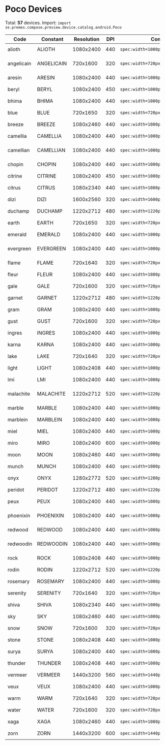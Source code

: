 # Poco Devices

Total: **57** devices. Import: `import se.premex.compose.preview.device.catalog.android.Poco`

| Code | Constant | Resolution | DPI | Compose Spec | Preview Usage |
|------|----------|------------|-----|-------------|---------------|
| alioth | ALIOTH | 1080x2400 | 440 | `spec:width=1080px,height=2400px,dpi=440` | `@Preview(device = Poco.ALIOTH)` |
| angelicain | ANGELICAIN | 720x1600 | 320 | `spec:width=720px,height=1600px,dpi=320` | `@Preview(device = Poco.ANGELICAIN)` |
| aresin | ARESIN | 1080x2400 | 440 | `spec:width=1080px,height=2400px,dpi=440` | `@Preview(device = Poco.ARESIN)` |
| beryl | BERYL | 1080x2400 | 450 | `spec:width=1080px,height=2400px,dpi=450` | `@Preview(device = Poco.BERYL)` |
| bhima | BHIMA | 1080x2400 | 440 | `spec:width=1080px,height=2400px,dpi=440` | `@Preview(device = Poco.BHIMA)` |
| blue | BLUE | 720x1650 | 320 | `spec:width=720px,height=1650px,dpi=320` | `@Preview(device = Poco.BLUE)` |
| breeze | BREEZE | 1080x2460 | 440 | `spec:width=1080px,height=2460px,dpi=440` | `@Preview(device = Poco.BREEZE)` |
| camellia | CAMELLIA | 1080x2400 | 440 | `spec:width=1080px,height=2400px,dpi=440` | `@Preview(device = Poco.CAMELLIA)` |
| camellian | CAMELLIAN | 1080x2400 | 440 | `spec:width=1080px,height=2400px,dpi=440` | `@Preview(device = Poco.CAMELLIAN)` |
| chopin | CHOPIN | 1080x2400 | 440 | `spec:width=1080px,height=2400px,dpi=440` | `@Preview(device = Poco.CHOPIN)` |
| citrine | CITRINE | 1080x2400 | 450 | `spec:width=1080px,height=2400px,dpi=450` | `@Preview(device = Poco.CITRINE)` |
| citrus | CITRUS | 1080x2340 | 440 | `spec:width=1080px,height=2340px,dpi=440` | `@Preview(device = Poco.CITRUS)` |
| dizi | DIZI | 1600x2560 | 320 | `spec:width=1600px,height=2560px,dpi=320` | `@Preview(device = Poco.DIZI)` |
| duchamp | DUCHAMP | 1220x2712 | 480 | `spec:width=1220px,height=2712px,dpi=480` | `@Preview(device = Poco.DUCHAMP)` |
| earth | EARTH | 720x1650 | 320 | `spec:width=720px,height=1650px,dpi=320` | `@Preview(device = Poco.EARTH)` |
| emerald | EMERALD | 1080x2400 | 440 | `spec:width=1080px,height=2400px,dpi=440` | `@Preview(device = Poco.EMERALD)` |
| evergreen | EVERGREEN | 1080x2400 | 440 | `spec:width=1080px,height=2400px,dpi=440` | `@Preview(device = Poco.EVERGREEN)` |
| flame | FLAME | 720x1640 | 320 | `spec:width=720px,height=1640px,dpi=320` | `@Preview(device = Poco.FLAME)` |
| fleur | FLEUR | 1080x2400 | 440 | `spec:width=1080px,height=2400px,dpi=440` | `@Preview(device = Poco.FLEUR)` |
| gale | GALE | 720x1600 | 320 | `spec:width=720px,height=1600px,dpi=320` | `@Preview(device = Poco.GALE)` |
| garnet | GARNET | 1220x2712 | 480 | `spec:width=1220px,height=2712px,dpi=480` | `@Preview(device = Poco.GARNET)` |
| gram | GRAM | 1080x2400 | 440 | `spec:width=1080px,height=2400px,dpi=440` | `@Preview(device = Poco.GRAM)` |
| gust | GUST | 720x1600 | 320 | `spec:width=720px,height=1600px,dpi=320` | `@Preview(device = Poco.GUST)` |
| ingres | INGRES | 1080x2400 | 440 | `spec:width=1080px,height=2400px,dpi=440` | `@Preview(device = Poco.INGRES)` |
| karna | KARNA | 1080x2400 | 440 | `spec:width=1080px,height=2400px,dpi=440` | `@Preview(device = Poco.KARNA)` |
| lake | LAKE | 720x1640 | 320 | `spec:width=720px,height=1640px,dpi=320` | `@Preview(device = Poco.LAKE)` |
| light | LIGHT | 1080x2408 | 440 | `spec:width=1080px,height=2408px,dpi=440` | `@Preview(device = Poco.LIGHT)` |
| lmi | LMI | 1080x2400 | 440 | `spec:width=1080px,height=2400px,dpi=440` | `@Preview(device = Poco.LMI)` |
| malachite | MALACHITE | 1220x2712 | 520 | `spec:width=1220px,height=2712px,dpi=520` | `@Preview(device = Poco.MALACHITE)` |
| marble | MARBLE | 1080x2400 | 440 | `spec:width=1080px,height=2400px,dpi=440` | `@Preview(device = Poco.MARBLE)` |
| marblein | MARBLEIN | 1080x2400 | 440 | `spec:width=1080px,height=2400px,dpi=440` | `@Preview(device = Poco.MARBLEIN)` |
| miel | MIEL | 1080x2400 | 440 | `spec:width=1080px,height=2400px,dpi=440` | `@Preview(device = Poco.MIEL)` |
| miro | MIRO | 1080x2400 | 600 | `spec:width=1080px,height=2400px,dpi=600` | `@Preview(device = Poco.MIRO)` |
| moon | MOON | 1080x2460 | 440 | `spec:width=1080px,height=2460px,dpi=440` | `@Preview(device = Poco.MOON)` |
| munch | MUNCH | 1080x2400 | 440 | `spec:width=1080px,height=2400px,dpi=440` | `@Preview(device = Poco.MUNCH)` |
| onyx | ONYX | 1280x2772 | 520 | `spec:width=1280px,height=2772px,dpi=520` | `@Preview(device = Poco.ONYX)` |
| peridot | PERIDOT | 1220x2712 | 480 | `spec:width=1220px,height=2712px,dpi=480` | `@Preview(device = Poco.PERIDOT)` |
| peux | PEUX | 1080x2400 | 440 | `spec:width=1080px,height=2400px,dpi=440` | `@Preview(device = Poco.PEUX)` |
| phoenixin | PHOENIXIN | 1080x2400 | 440 | `spec:width=1080px,height=2400px,dpi=440` | `@Preview(device = Poco.PHOENIXIN)` |
| redwood | REDWOOD | 1080x2400 | 440 | `spec:width=1080px,height=2400px,dpi=440` | `@Preview(device = Poco.REDWOOD)` |
| redwoodin | REDWOODIN | 1080x2400 | 440 | `spec:width=1080px,height=2400px,dpi=440` | `@Preview(device = Poco.REDWOODIN)` |
| rock | ROCK | 1080x2408 | 440 | `spec:width=1080px,height=2408px,dpi=440` | `@Preview(device = Poco.ROCK)` |
| rodin | RODIN | 1220x2712 | 520 | `spec:width=1220px,height=2712px,dpi=520` | `@Preview(device = Poco.RODIN)` |
| rosemary | ROSEMARY | 1080x2400 | 440 | `spec:width=1080px,height=2400px,dpi=440` | `@Preview(device = Poco.ROSEMARY)` |
| serenity | SERENITY | 720x1640 | 320 | `spec:width=720px,height=1640px,dpi=320` | `@Preview(device = Poco.SERENITY)` |
| shiva | SHIVA | 1080x2340 | 440 | `spec:width=1080px,height=2340px,dpi=440` | `@Preview(device = Poco.SHIVA)` |
| sky | SKY | 1080x2460 | 440 | `spec:width=1080px,height=2460px,dpi=440` | `@Preview(device = Poco.SKY)` |
| snow | SNOW | 720x1600 | 320 | `spec:width=720px,height=1600px,dpi=320` | `@Preview(device = Poco.SNOW)` |
| stone | STONE | 1080x2408 | 440 | `spec:width=1080px,height=2408px,dpi=440` | `@Preview(device = Poco.STONE)` |
| surya | SURYA | 1080x2400 | 440 | `spec:width=1080px,height=2400px,dpi=440` | `@Preview(device = Poco.SURYA)` |
| thunder | THUNDER | 1080x2408 | 440 | `spec:width=1080px,height=2408px,dpi=440` | `@Preview(device = Poco.THUNDER)` |
| vermeer | VERMEER | 1440x3200 | 560 | `spec:width=1440px,height=3200px,dpi=560` | `@Preview(device = Poco.VERMEER)` |
| veux | VEUX | 1080x2400 | 440 | `spec:width=1080px,height=2400px,dpi=440` | `@Preview(device = Poco.VEUX)` |
| warm | WARM | 720x1640 | 320 | `spec:width=720px,height=1640px,dpi=320` | `@Preview(device = Poco.WARM)` |
| water | WATER | 720x1600 | 320 | `spec:width=720px,height=1600px,dpi=320` | `@Preview(device = Poco.WATER)` |
| xaga | XAGA | 1080x2460 | 440 | `spec:width=1080px,height=2460px,dpi=440` | `@Preview(device = Poco.XAGA)` |
| zorn | ZORN | 1440x3200 | 600 | `spec:width=1440px,height=3200px,dpi=600` | `@Preview(device = Poco.ZORN)` |

<!-- Generated automatically. Do not edit manually. -->
